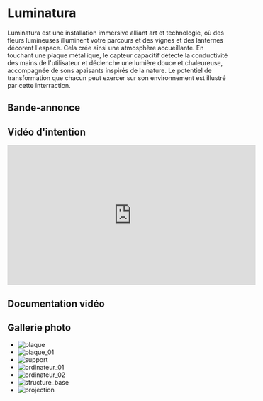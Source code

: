 # Luminatura
Luminatura est une installation immersive alliant art et technologie, où des fleurs lumineuses illuminent votre parcours et des vignes et des lanternes décorent l'espace. Cela crée ainsi une atmosphère accueillante. En touchant une plaque métallique, le capteur capacitif détecte la conductivité des mains de l'utilisateur et déclenche une lumière douce et chaleureuse, accompagnée de sons apaisants inspirés de la nature. Le potentiel de transformation que chacun peut exercer sur son environnement est illustré par cette interraction.

## Bande-annonce

## Vidéo d'intention

<iframe width="560" height="315" src="https://www.youtube.com/embed/i6xJno_NFSc" title="YouTube video player" frameborder="0" allow="accelerometer; autoplay; clipboard-write; encrypted-media; gyroscope; picture-in-picture" referrerpolicy="strict-origin-when-cross-origin" allowfullscreen></iframe>

## Documentation vidéo


## Gallerie photo

* ![plaque](https://github.com/user-attachments/assets/62f027cf-6e70-4b67-ae67-3018ea011d71)
* ![plaque_01](https://github.com/user-attachments/assets/dfe778a3-c84e-4ea5-a6f4-d594e4b90af6)
* ![support](https://github.com/user-attachments/assets/cb75d7d5-3a9a-4152-86ad-d07a3197a7ff)
* ![ordinateur_01](https://github.com/user-attachments/assets/7516ee77-bdca-49d4-8ab3-8375a490665b)
* ![ordinateur_02](https://github.com/user-attachments/assets/0b09c854-46ff-40fd-b184-261d9ca66335)
* ![structure_base](https://github.com/user-attachments/assets/dc4a95c4-583d-454c-aac3-53559fe59865)
* ![projection](https://github.com/user-attachments/assets/46979407-bc4a-4576-be79-92e1c6e9e297)





